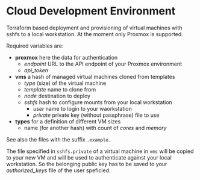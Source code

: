 # Cloud Development Environment

Terraform based deployment and provisioning of virtual machines with sshfs to a local workstation. At the moment only Proxmox is supported.

Required variables are:

* **proxmox** here the data for authentication
  * *endpoint* URL to the API endpoint of your Proxmox environment
  * *api_token*
* **vms** a hash of managed virtual machines cloned from templates
  * *type* (size) of the virtual machine
  * *template* name to clone from
  * *node* destination to deploy
  * *sshfs* hash to configure mounts from your local workstation
    * *user* name to login to your waorkstation
    * *private* private key (without passphrase) file to use 
* **types** for a definition of different VM sizes
  * name (for another hash) with count of *cores* and *memory*

See also the files with the suffix `.example`.

The file specified in `sshfs.private` of a virtual machine in `vms` will be copied to your new VM and will be used to authenticate against your local workstation. So the belonging public key has to be saved to your *authorized_keys* file of the user speficied. 
